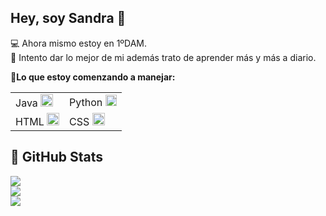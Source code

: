 ## Hey, soy Sandra 👋
💻 Ahora mismo estoy en 1ºDAM. <br>
💭 Intento dar lo mejor de mi además trato de aprender más y más a diario.
 <p><b>🔸Lo que estoy comenzando a manejar:</b></p>
  
 <table> 
  <tr>
    <td>Java <img src="https://cdn-icons-png.flaticon.com/512/226/226777.png" height="20px"></td>
    <td>Python <img src="https://www.python.org/static/favicon.ico" height="18px"></td>
    <tr>
    <td>HTML <img src="https://static-00.iconduck.com/assets.00/html-5-icon-726x1024-evem6gg5.png" height="20px"></td>
    <td>CSS <img src="https://upload.wikimedia.org/wikipedia/commons/thumb/d/d5/CSS3_logo_and_wordmark.svg/1200px-CSS3_logo_and_wordmark.svg.png" height="20px"></td>
    </tr>
 </table>
 
## 👾 GitHub Stats
<p>
 
![](https://github-readme-stats.vercel.app/api?username=sandradecruz&theme=tokyonight&hide_border=true&include_all_commits=false&count_private=true)<br/>
![](https://github-readme-streak-stats.herokuapp.com/?user=sandradecruz&theme=tokyonight&hide_border=true)<br/>
![](https://github-readme-stats.vercel.app/api/top-langs/?username=sandradecruz&theme=tokyonight&hide_border=true&include_all_commits=false&count_private=true&layout=compact)

</p>

<!--<a href="https://visitcount.itsvg.in">
  <img src="https://visitcount.itsvg.in/api?id=sandracrutor&label=Profile%20Views&color=5&icon=5&pretty=true" />
</a>-->
